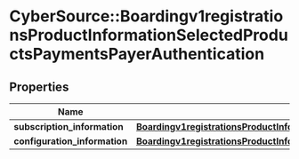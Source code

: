 # CyberSource::Boardingv1registrationsProductInformationSelectedProductsPaymentsPayerAuthentication

## Properties
Name | Type | Description | Notes
------------ | ------------- | ------------- | -------------
**subscription_information** | [**Boardingv1registrationsProductInformationSelectedProductsPaymentsPayerAuthenticationSubscriptionInformation**](Boardingv1registrationsProductInformationSelectedProductsPaymentsPayerAuthenticationSubscriptionInformation.md) |  | [optional] 
**configuration_information** | [**Boardingv1registrationsProductInformationSelectedProductsPaymentsPayerAuthenticationConfigurationInformation**](Boardingv1registrationsProductInformationSelectedProductsPaymentsPayerAuthenticationConfigurationInformation.md) |  | [optional] 


